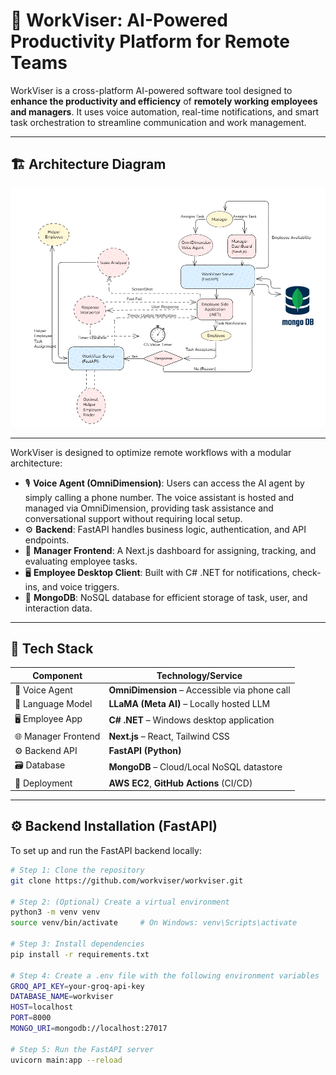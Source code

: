 # 🧠 WorkViser: AI-Powered Productivity Platform for Remote Teams

WorkViser is a cross-platform AI-powered software tool designed to **enhance the productivity and efficiency** of **remotely working employees and managers**. It uses voice automation, real-time notifications, and smart task orchestration to streamline communication and work management.


---

## 🏗️ Architecture Diagram

![Screenshot](./Screenshot%202025-06-30%20181622.png)

<!-- Replace the above path with your actual diagram image or external link -->

---

WorkViser is designed to optimize remote workflows with a modular architecture:

- 🎙️ **Voice Agent (OmniDimension)**: Users can access the AI agent by simply calling a phone number. The voice assistant is hosted and managed via OmniDimension, providing task assistance and conversational support without requiring local setup.
- ⚙️ **Backend**: FastAPI handles business logic, authentication, and API endpoints.
- 💼 **Manager Frontend**: A Next.js dashboard for assigning, tracking, and evaluating employee tasks.
- 🖥️ **Employee Desktop Client**: Built with C# .NET for notifications, check-ins, and voice triggers.
- 📡 **MongoDB**: NoSQL database for efficient storage of task, user, and interaction data.

---

## 🧰 Tech Stack


| Component            | Technology/Service                               |
|----------------------|---------------------------------------------------|
| 🧠 Voice Agent        | **OmniDimension** – Accessible via phone call    |
| 🤖 Language Model     | **LLaMA (Meta AI)** – Locally hosted LLM         |
| 🖥️ Employee App       | **C# .NET** – Windows desktop application         |
| 🌐 Manager Frontend   | **Next.js** – React, Tailwind CSS                 |
| ⚙️ Backend API        | **FastAPI (Python)** |
| 🗃️ Database           | **MongoDB** – Cloud/Local NoSQL datastore         |
| 🚀 Deployment         | **AWS EC2**, **GitHub Actions** (CI/CD)          |


---

## ⚙️ Backend Installation (FastAPI)

To set up and run the FastAPI backend locally:

```bash
# Step 1: Clone the repository
git clone https://github.com/workviser/workviser.git

# Step 2: (Optional) Create a virtual environment
python3 -m venv venv
source venv/bin/activate     # On Windows: venv\Scripts\activate

# Step 3: Install dependencies
pip install -r requirements.txt

# Step 4: Create a .env file with the following environment variables
GROQ_API_KEY=your-groq-api-key
DATABASE_NAME=workviser
HOST=localhost
PORT=8000
MONGO_URI=mongodb://localhost:27017

# Step 5: Run the FastAPI server
uvicorn main:app --reload



